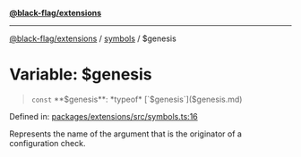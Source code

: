 [**@black-flag/extensions**](../../README.md)

***

[@black-flag/extensions](../../README.md) / [symbols](../README.md) / $genesis

# Variable: $genesis

> `const` **$genesis**: *typeof* [`$genesis`]($genesis.md)

Defined in: [packages/extensions/src/symbols.ts:16](https://github.com/Xunnamius/black-flag/blob/10cd0ebc0304d033218ec4dffba0c41cb2e85ff6/packages/extensions/src/symbols.ts#L16)

Represents the name of the argument that is the originator of a configuration
check.
